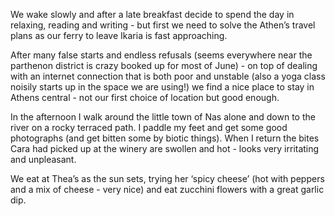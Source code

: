 We wake slowly and after a late breakfast decide to spend the day in relaxing, reading and writing - but first we need to solve the Athen’s travel plans as our ferry to leave Ikaria is fast approaching.

After many false starts and endless refusals (seems everywhere near the parthenon district is crazy booked up for most of June) - on top of dealing with an internet connection that is both poor and unstable (also a yoga class noisily starts up in the space we are using!) we find a nice place to stay in Athens central - not our first choice of location but good enough.

In the afternoon I walk around the little town of Nas alone and down to the river on a rocky terraced path. I paddle my feet and get some good photographs (and get bitten some by biotic things). When I return the bites Cara had picked up at the winery are swollen and hot - looks very irritating and unpleasant.

We eat at Thea’s as the sun sets, trying her ‘spicy cheese’ (hot with peppers and a mix of cheese - very nice) and eat zucchini flowers with a great garlic dip.
